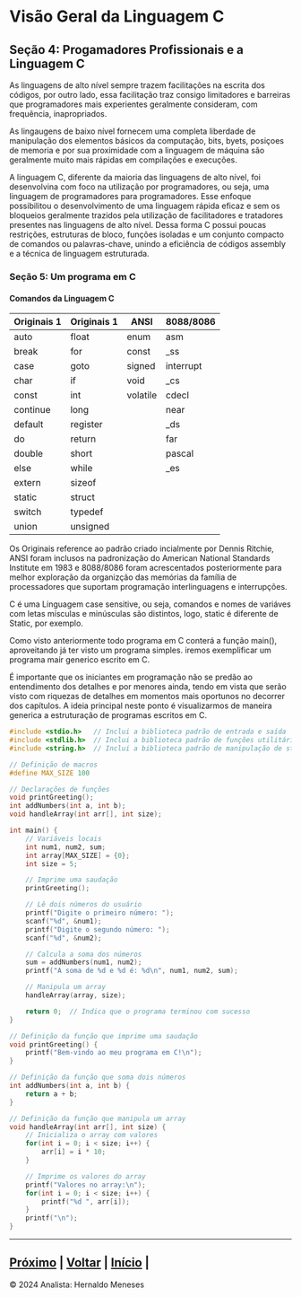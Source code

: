 # Visão Geral da Linguagem C

## Seção 4: Progamadores Profissionais e a Linguagem C

As linguagens de alto nível sempre trazem facilitações na escrita dos códigos, por outro lado, essa facilitação traz consigo limitadores e barreiras que programadores mais experientes geralmente consideram, com frequência, inapropriados.

As lingaugens de baixo nível fornecem uma completa liberdade de manipulação dos elementos básicos da computação, bits, byets, posiçoes de memoria e por sua proximidade com a linguagem de máquina são geralmente muito mais rápidas em compilações e execuções.

A linguagem C, diferente da maioria das linguagens de alto nível, foi desenvolvina com foco na utilização por programadores, ou seja, uma linguagem de programadores para programadores. Esse enfoque possibilitou o desenvolvimento de uma linguagem rápida eficaz e sem os bloqueios geralmente trazidos pela utilização de facilitadores e tratadores presentes nas linguagens de alto nível. Dessa forma C possui poucas restrições, estruturas de bloco, funções isoladas e um conjunto compacto de comandos ou palavras-chave, unindo a eficiência de códigos assembly e a técnica de linguagem estruturada.

### Seção 5: Um programa em C

#### Comandos da Linguagem C

| Originais 1 | Originais 1 | ANSI     | 8088/8086 |
|-------------|-------------|----------|-----------|
| auto      | float     | enum      | asm |
| break     | for       | const     | _ss  |
| case      | goto      | signed    | interrupt  |
| char      | if        | void      | _cs  |
| const     | int       | volatile  | cdecl  |
| continue  | long      |           | near  |
| default   | register  |   | _ds  |
| do        | return    |   | far  |
| double    | short     |   | pascal  |
| else      | while     |   | _es  |
| extern    | sizeof    |   |  |
| static    | struct    |   |  |
| switch    | typedef   |   |  |
| union     | unsigned  |   |  |


Os Originais reference ao padrão criado incialmente por Dennis Ritchie, ANSI foram inclusos na padronização do American National Standards Institute em 1983 e 8088/8086 foram acrescentados posteriormente para melhor exploração da organizção das memórias da família de processadores que suportam programação interlinguagens e interrupções.

C é uma Linguagem case sensitive, ou seja, comandos e nomes de variáves com letas mísculas e minúsculas são distintos, logo, static é diferente de Static, por exemplo.

Como visto anteriormente todo programa em C conterá a função main(), aproveitando já ter visto um programa simples.
iremos exemplificar um programa mair generico escrito em C.

É importante que os iniciantes em programação não se predão ao entendimento dos detalhes e por menores ainda, tendo em vista que serão visto com riquezas de detalhes em momentos mais oportunos no decorrer dos capítulos. A ideia principal neste ponto é visualizarmos de maneira generica a estruturação de programas escritos em C.

```c
#include <stdio.h>   // Inclui a biblioteca padrão de entrada e saída
#include <stdlib.h>  // Inclui a biblioteca padrão de funções utilitárias
#include <string.h>  // Inclui a biblioteca padrão de manipulação de strings

// Definição de macros
#define MAX_SIZE 100

// Declarações de funções
void printGreeting();
int addNumbers(int a, int b);
void handleArray(int arr[], int size);

int main() {
    // Variáveis locais
    int num1, num2, sum;
    int array[MAX_SIZE] = {0};
    int size = 5;

    // Imprime uma saudação
    printGreeting();

    // Lê dois números do usuário
    printf("Digite o primeiro número: ");
    scanf("%d", &num1);
    printf("Digite o segundo número: ");
    scanf("%d", &num2);

    // Calcula a soma dos números
    sum = addNumbers(num1, num2);
    printf("A soma de %d e %d é: %d\n", num1, num2, sum);

    // Manipula um array
    handleArray(array, size);

    return 0;  // Indica que o programa terminou com sucesso
}

// Definição da função que imprime uma saudação
void printGreeting() {
    printf("Bem-vindo ao meu programa em C!\n");
}

// Definição da função que soma dois números
int addNumbers(int a, int b) {
    return a + b;
}

// Definição da função que manipula um array
void handleArray(int arr[], int size) {
    // Inicializa o array com valores
    for(int i = 0; i < size; i++) {
        arr[i] = i * 10;
    }

    // Imprime os valores do array
    printf("Valores no array:\n");
    for(int i = 0; i < size; i++) {
        printf("%d ", arr[i]);
    }
    printf("\n");
}
```

---
[Próximo](https://github.com/HernaldoMeneses/C/blob/main/1-Cap%C3%ADtulo/1.2-Surgimento.md) | [Voltar](https://github.com/HernaldoMeneses/C/blob/main/Others/indice.md) |   [Início](https://github.com/HernaldoMeneses/C/blob/main/README.md) | 
---

&copy; 2024 Analista: Hernaldo Meneses
